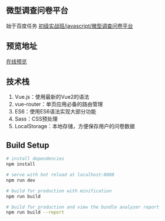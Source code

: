 ## 微型调查问卷平台 ##
  始于百度任务 [初级实战班/javascript/微型调查问卷平台][3]

## 预览地址 ##
[在线预览][2]


## 技术栈 ##

 1. Vue.js：使用最新的Vue2的语法
 2. vue-router：单页应用必备的路由管理
 3. ES6：使用ES6语法实现大部分功能
 4. Sass：CSS预处理
 5. LocalStorage：本地存储，方便保存用户的问卷数据

## Build Setup

``` bash
# install dependencies
npm install

# serve with hot reload at localhost:8080
npm run dev

# build for production with minification
npm run build

# build for production and view the bundle analyzer report
npm run build --report

```



  [2]: https://nice-ming.github.io/Questionnaire-management/#/
  [3]: http://ife.baidu.com/
